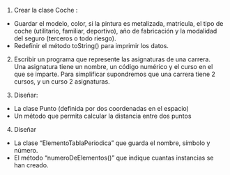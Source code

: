 1. Crear la clase Coche : 
  -  Guardar el modelo, color, si la pintura es metalizada, matrícula, el tipo de coche (utilitario,
     familiar, deportivo), año de fabricación y la modalidad del seguro (terceros o todo riesgo).
  -  Redefinir el método toString() para imprimir los datos.

2. Escribir un programa que represente las asignaturas de una carrera. Una asignatura tiene un
   nombre, un código numérico y el curso en el que se imparte.
   Para simplificar supondremos que una carrera tiene 2 cursos, y un curso 2 asignaturas.
  
3. Diseñar: 
  - La clase Punto (definida por dos coordenadas en el espacio)
  - Un método que permita calcular la distancia entre dos puntos

4. Diseñar
  - La clase “ElementoTablaPeriodica” que guarda el nombre, símbolo y número.
  - El método “numeroDeElementos()” que indique cuantas instancias se han creado.